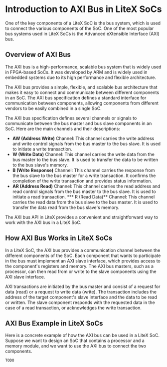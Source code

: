 # Introduction to AXI Bus in LiteX SoCs

One of the key components of a LiteX SoC is the bus system, which is used to connect the various components of the SoC. One of the most popular bus systems used in LiteX SoCs is the Advanced eXtensible Interface (AXI) bus.

## Overview of AXI Bus

The AXI bus is a high-performance, scalable bus system that is widely used in FPGA-based SoCs. It was developed by ARM and is widely used in embedded systems due to its high performance and flexible architecture.

The AXI bus provides a simple, flexible, and scalable bus architecture that makes it easy to connect and communicate between different components in an SoC. The AXI bus specification defines a standard interface for communication between components, allowing components from different vendors to be easily combined in a single SoC.

The AXI bus specification defines several channels or signals to communicate between the bus master and bus slave components in an SoC. Here are the main channels and their descriptions:
* **AW (Address Write)** Channel: This channel carries the write address and write control signals from the bus master to the bus slave. It is used to initiate a write transaction.
* **W (Write Data)** Channel: This channel carries the write data from the bus master to the bus slave. It is used to transfer the data to be written to the bus slave's memory.
* **B (Write Response)** Channel: This channel carries the response from the bus slave to the bus master for a write transaction. It confirms the completion of the write transaction and provides status information.
* **AR (Address Read)** Channel: This channel carries the read address and read control signals from the bus master to the bus slave. It is used to initiate a read transaction.
*** R (Read Data)** Channel: This channel carries the read data from the bus slave to the bus master. It is used to transfer the data read from the bus slave's memory.

The AXI bus API in LiteX provides a convenient and straightforward way to work with the AXI bus in a LiteX SoC.

## How AXI Bus Works in LiteX SoCs

In a LiteX SoC, the AXI bus provides a communication channel between the different components of the SoC. Each component that wants to participate in the bus must implement an AXI slave interface, which provides access to the component's registers and memory. The AXI bus masters, such as a processor, can then read from or write to the slave components using the AXI slave interface.

AXI transactions are initiated by the bus master and consist of a request for data (read) or a request to write data (write). The transaction includes the address of the target component's slave interface and the data to be read or written. The slave component responds with the requested data in the case of a read transaction, or acknowledges the write transaction.

## AXI Bus Example in LiteX SoCs

Here is a concrete example of how the AXI bus can be used in a LiteX SoC. Suppose we want to design an SoC that contains a processor and a memory module, and we want to use the AXI bus to connect the two components.

`TODO`